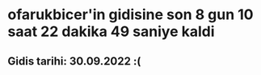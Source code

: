 # ofarukbicer'in gidisine son 8 gun 10 saat 22 dakika 49 saniye kaldi

## Gidis tarihi: 30.09.2022 :(
